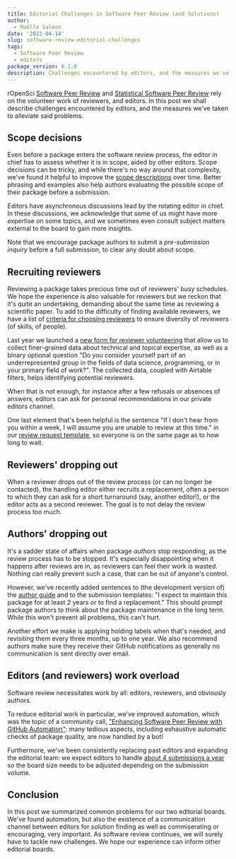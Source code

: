 ```yaml
---
title: Editorial Challenges in Software Peer Review (and Solutions)
author:
  - Maëlle Salmon
date: '2022-04-14'
slug: software-review-editorial-challenges
tags:
  - Software Peer Review
  - editors
package_version: 0.1.0
description: Challenges encountered by editors, and the measures we've taken to try to alleviate said problems.
---
```


rOpenSci [Software Peer Review](/software-review/) and [Statistical Software Peer Review](/stat-software-review/) rely on the volunteer work of reviewers, and editors.
In this post we shall describe challenges encountered by editors, and the measures we've taken to alleviate said problems.

## Scope decisions 

Even before a package enters the software review process, the editor in chief has to assess whether it is in scope, aided by other editors.
Scope decisions can be tricky, and while there's no way around that complexity, we've found it helpful to improve the [scope descriptions](https://devguide.ropensci.org/policies.html#aims-and-scope) over time.
Better phrasing and examples also help authors evaluating the possible scope of their package before a submission.

Editors have asynchronous discussions lead by the rotating editor in chief. 
In these discussions, we acknowledge that some of us might have more expertise on some topics, and we sometimes even consult subject matters external to the board to gain more insights.

Note that we encourage package authors to submit a _pre-submission inquiry_ before a full submission, to clear any doubt about scope.

## Recruiting reviewers

Reviewing a package takes precious time out of reviewers' busy schedules.
We hope the experience is also valuable for reviewers but we reckon that it's quite an undertaking, demanding about the same time as reviewing a scientific paper. 
To add to the difficulty of finding available reviewers, we have a list of [criteria for choosing reviewers](https://devguide.ropensci.org/editorguide.html#criteria-for-choosing-a-reviewer) to ensure diversity of reviewers (of skills, of people).

Last year we launched a [new form for reviewer volunteering](/blog/2021/11/18/devguide-0.7.0/#a-new-form-for-volunteer-reviewing) that allow us to collect finer-grained data about technical and topical expertise, as well as a binary optional question "Do you consider yourself part of an underrepresented group in the fields of data science, programming, or in your primary field of work?".
The collected data, coupled with Airtable filters, helps identifying potential reviewers.

When that is not enough, for instance after a few refusals or absences of answers, editors can ask for personal recommendations in our private editors channel.

One last element that's been helpful is the sentence "If I don't hear from you within a week, I will assume you are unable to review at this time." in our [review request template](https://devguide.ropensci.org/reviewrequesttemplate.html), so everyone is on the same page as to how long to wait.

## Reviewers' dropping out 

When a reviewer drops out of the review process (or can no longer be contacted),
the handling editor either recruits a replacement, often a person to which they can ask for a short turnaround (say, another editor!), or the editor acts as a second reviewer.
The goal is to not delay the review process too much.

## Authors' dropping out

It's a sadder state of affairs when package _authors_ stop responding, as the review process has to be stopped.
It's especially disappointing when it happens after reviews are in, as reviewers can feel their work is wasted.
Nothing can really prevent such a case, that can be out of anyone's control.

However, we've recently added sentences to (the development version of) the [author guide](https://devdevguide.netlify.app/authors-guide.html) and to the submission templates: "I expect to maintain this package for at least 2 years or to find a replacement."
This should prompt package authors to think about the package maintenance in the long term.
While this won't prevent all problems, this can't hurt.

Another effort we make is applying holding labels when that's needed, and revisiting them every three months, up to one year.
We also recommend authors make sure they receive their GitHub notifications as generally no communication is sent directly over email.

## Editors (and reviewers) work overload 

Software review necessitates work by all: editors, reviewers, and obviously authors.

To reduce editorial work in particular, we've improved automation, which was the topic of a community call, ["Enhancing Software Peer Review with GitHub Automation"](/commcalls/dec2021-automation/): many tedious aspects, including exhaustive automatic checks of package quality, are now handled by a bot!

Furthermore, we've been consistently replacing past editors and expanding the editorial team: we expect editors to handle [about 4 submissions a year](https://devdevguide.netlify.app/editorguide.html#editors-responsabilities) so the board size needs to be adjusted depending on the submission volume.

## Conclusion

In this post we summarized common problems for our two editorial boards. 
We've found automation, but also the existence of a communication channel between editors for solution finding as well as commiserating or encouraging, very important.
As software review continues, we will surely have to tackle new challenges.
We hope our experience can inform other editorial boards.

